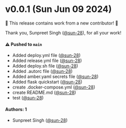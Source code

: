 # v0.0.1 (Sun Jun 09 2024)

:tada: This release contains work from a new contributor! :tada:

Thank you, Sunpreet Singh ([@sun-28](https://github.com/sun-28)), for all your work!

#### ⚠️ Pushed to `main`

- Added deploy.yml file ([@sun-28](https://github.com/sun-28))
- Added release.yml file ([@sun-28](https://github.com/sun-28))
- Added deploy.sh file ([@sun-28](https://github.com/sun-28))
- Added .autorc file ([@sun-28](https://github.com/sun-28))
- Added amber.yaml secrets file ([@sun-28](https://github.com/sun-28))
- Added flask quickstart ([@sun-28](https://github.com/sun-28))
- create .docker-compose.yml ([@sun-28](https://github.com/sun-28))
- create README.md ([@sun-28](https://github.com/sun-28))
- test ([@sun-28](https://github.com/sun-28))

#### Authors: 1

- Sunpreet Singh ([@sun-28](https://github.com/sun-28))
